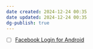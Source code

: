```yaml
---
date created: 2024-12-24 00:35
date updated: 2024-12-24 00:35
dg-publish: true
---
```


- [ ] [Facebook Login for Android](https://developers.facebook.com/docs/facebook-login/android)
